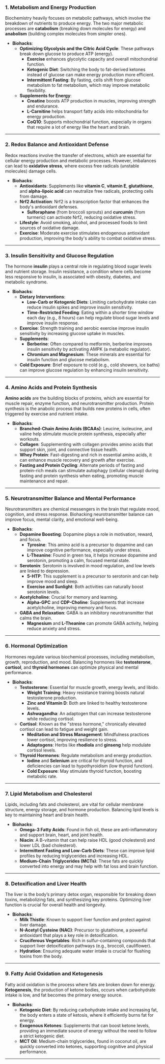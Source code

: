 ### **1. Metabolism and Energy Production**

Biochemistry heavily focuses on metabolic pathways, which involve the breakdown of nutrients to produce energy. The two major metabolic processes are **catabolism** (breaking down molecules for energy) and **anabolism** (building complex molecules from simpler ones).

- **Biohacks**:
    - **Optimizing Glycolysis and the Citric Acid Cycle**: These pathways break down glucose to produce ATP (energy).
        - **Exercise** enhances glycolytic capacity and overall mitochondrial function.
        - **Ketogenic Diet**: Switching the body to fat-derived ketones instead of glucose can make energy production more efficient.
        - **Intermittent Fasting**: By fasting, cells shift from glucose metabolism to fat metabolism, which may improve metabolic flexibility.
    - **Supplements for Energy**:
        - **Creatine** boosts ATP production in muscles, improving strength and endurance.
        - **L-Carnitine** helps transport fatty acids into mitochondria for energy production.
        - **CoQ10**: Supports mitochondrial function, especially in organs that require a lot of energy like the heart and brain.

----

### **2. Redox Balance and Antioxidant Defense**

Redox reactions involve the transfer of electrons, which are essential for cellular energy production and metabolic processes. However, imbalances can lead to **oxidative stress**, where excess free radicals (unstable molecules) damage cells.

- **Biohacks**:
    - **Antioxidants**: Supplements like **vitamin C**, **vitamin E**, **glutathione**, and **alpha-lipoic acid** can neutralize free radicals, protecting cells from damage.
    - **Nrf2 Activation**: Nrf2 is a transcription factor that enhances the body's antioxidant defenses.
        - **Sulforaphane** (from broccoli sprouts) and **curcumin** (from turmeric) can activate Nrf2, reducing oxidative stress.
    - **Lifestyle**: Avoid smoking, alcohol, and processed foods to limit sources of oxidative damage.
    - **Exercise**: Moderate exercise stimulates endogenous antioxidant production, improving the body's ability to combat oxidative stress.

---

### **3. Insulin Sensitivity and Glucose Regulation**

The hormone **insulin** plays a central role in regulating blood sugar levels and nutrient storage. Insulin resistance, a condition where cells become less responsive to insulin, is associated with obesity, diabetes, and metabolic syndrome.

- **Biohacks**:
    - **Dietary Interventions**:
        - **Low-Carb or Ketogenic Diets**: Limiting carbohydrate intake can reduce insulin spikes and improve insulin sensitivity.
        - **Time-Restricted Feeding**: Eating within a shorter time window each day (e.g., 8 hours) can help regulate blood sugar levels and improve insulin response.
    - **Exercise**: Strength training and aerobic exercise improve insulin sensitivity by increasing glucose uptake in muscles.
    - **Supplements**:
        - **Berberine**: Often compared to metformin, berberine improves insulin sensitivity by activating AMPK (a metabolic regulator).
        - **Chromium and Magnesium**: These minerals are essential for insulin function and glucose metabolism.
    - **Cold Exposure**: Brief exposure to cold (e.g., cold showers, ice baths) can improve glucose regulation by enhancing insulin sensitivity.

---

### **4. Amino Acids and Protein Synthesis**

**Amino acids** are the building blocks of proteins, which are essential for muscle repair, enzyme function, and neurotransmitter production. Protein synthesis is the anabolic process that builds new proteins in cells, often triggered by exercise and nutrient intake.

- **Biohacks**:
    - **Branched-Chain Amino Acids (BCAAs)**: Leucine, isoleucine, and valine help stimulate muscle protein synthesis, especially after workouts.
    - **Collagen**: Supplementing with collagen provides amino acids that support skin, joint, and connective tissue health.
    - **Whey Protein**: Fast-digesting and rich in essential amino acids, it can enhance muscle recovery and growth after exercise.
    - **Fasting and Protein Cycling**: Alternate periods of fasting and protein-rich meals can stimulate autophagy (cellular cleanup) during fasting and protein synthesis when eating, promoting muscle maintenance and repair.

---
### **5. Neurotransmitter Balance and Mental Performance**

Neurotransmitters are chemical messengers in the brain that regulate mood, cognition, and stress response. Biohacking neurotransmitter balance can improve focus, mental clarity, and emotional well-being.

- **Biohacks**:
    - **Dopamine Boosting**: Dopamine plays a role in motivation, reward, and focus.
        - **Tyrosine**: This amino acid is a precursor to dopamine and can improve cognitive performance, especially under stress.
        - **L-Theanine**: Found in green tea, it helps increase dopamine and serotonin, promoting a calm, focused mental state.
    - **Serotonin**: Serotonin is involved in mood regulation, and low levels are linked to depression.
        - **5-HTP**: This supplement is a precursor to serotonin and can help improve mood and sleep.
        - **Exercise and Sunlight**: Both activities can naturally boost serotonin levels.
    - **Acetylcholine**: Crucial for memory and learning.
        - **Alpha-GPC** and **CDP-Choline**: Supplements that increase acetylcholine, improving memory and focus.
    - **GABA and Relaxation**: GABA is an inhibitory neurotransmitter that calms the brain.
        - **Magnesium** and **L-Theanine** can promote GABA activity, helping reduce anxiety and stress.

---
### **6. Hormonal Optimization**

Hormones regulate various biochemical processes, including metabolism, growth, reproduction, and mood. Balancing hormones like **testosterone**, **cortisol**, and **thyroid hormones** can optimize physical and mental performance.

- **Biohacks**:
    - **Testosterone**: Essential for muscle growth, energy levels, and libido.
        - **Weight Training**: Heavy resistance training boosts natural testosterone production.
        - **Zinc and Vitamin D**: Both are linked to healthy testosterone levels.
        - **Ashwagandha**: An adaptogen that can increase testosterone while reducing cortisol.
    - **Cortisol**: Known as the "stress hormone," chronically elevated cortisol can lead to fatigue and weight gain.
        - **Meditation and Stress Management**: Mindfulness practices lower cortisol, improving resilience to stress.
        - **Adaptogens**: Herbs like **rhodiola** and **ginseng** help modulate cortisol levels.
    - **Thyroid Hormones**: Regulate metabolism and energy production.
        - **Iodine** and **Selenium** are critical for thyroid function, and deficiencies can lead to hypothyroidism (low thyroid function).
        - **Cold Exposure**: May stimulate thyroid function, boosting metabolic rate.

---
### **7. Lipid Metabolism and Cholesterol**

Lipids, including fats and cholesterol, are vital for cellular membrane structure, energy storage, and hormone production. Balancing lipid levels is key to maintaining heart and brain health.

- **Biohacks**:
    - **Omega-3 Fatty Acids**: Found in fish oil, these are anti-inflammatory and support brain, heart, and joint health.
    - **Niacin**: A B-vitamin that can help raise HDL (good cholesterol) and lower LDL (bad cholesterol).
    - **Intermittent Fasting and Low-Carb Diets**: These can improve lipid profiles by reducing triglycerides and increasing HDL.
    - **Medium-Chain Triglycerides (MCTs)**: These fats are quickly converted into energy and may help with fat loss and brain function.

---
### **8. Detoxification and Liver Health**

The liver is the body’s primary detox organ, responsible for breaking down toxins, metabolizing fats, and synthesizing key proteins. Optimizing liver function is crucial for overall health and longevity.

- **Biohacks**:
    - **Milk Thistle**: Known to support liver function and protect against liver damage.
    - **N-Acetyl Cysteine (NAC)**: Precursor to glutathione, a powerful antioxidant that plays a key role in detoxification.
    - **Cruciferous Vegetables**: Rich in sulfur-containing compounds that support liver detoxification pathways (e.g., broccoli, cauliflower).
    - **Hydration**: Ensuring adequate water intake is crucial for flushing toxins from the body.

---
### **9. Fatty Acid Oxidation and Ketogenesis**

Fatty acid oxidation is the process where fats are broken down for energy. **Ketogenesis**, the production of ketone bodies, occurs when carbohydrate intake is low, and fat becomes the primary energy source.

- **Biohacks**:
    - **Ketogenic Diet**: By reducing carbohydrate intake and increasing fat, the body enters a state of ketosis, where it efficiently burns fat for energy.
    - **Exogenous Ketones**: Supplements that can boost ketone levels, providing an immediate source of energy without the need to follow a strict ketogenic diet.
    - **MCT Oil**: Medium-chain triglycerides, found in coconut oil, are quickly converted into ketones, supporting cognitive and physical performance.

---